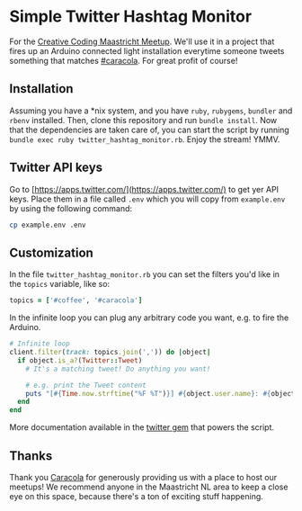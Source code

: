 # Simple Twitter Hashtag Monitor

For the [Creative Coding Maastricht Meetup](https://www.meetup.com/Creative-Coding-Maastricht/). We'll use it in a project that fires up an Arduino connected light installation everytime someone tweets something that matches [#caracola](https://twitter.com/search?q=%23caracola). For great profit of course!

## Installation

Assuming you have a *nix system, and you have `ruby`, `rubygems`, `bundler` and `rbenv` installed. Then, clone this repository and run `bundle install`. Now that the dependencies are taken care of, you can start the script by running `bundle exec ruby twitter_hashtag_monitor.rb`. Enjoy the stream! YMMV.

## Twitter API keys

Go to [https://apps.twitter.com/](https://apps.twitter.com/) to get yer API keys.
Place them in a file called `.env` which you will copy from `example.env` by using the following command:

```sh
cp example.env .env
```

## Customization

In the file `twitter_hashtag_monitor.rb` you can set the filters you'd like in the `topics` variable, like so:

```ruby
topics = ['#coffee', '#caracola']
```

In the infinite loop you can plug any arbitrary code you want, e.g. to fire the Arduino.

```ruby
# Infinite loop
client.filter(track: topics.join(',')) do |object|
  if object.is_a?(Twitter::Tweet)
    # It's a matching tweet! Do anything you want!

    # e.g. print the Tweet content
    puts "[#{Time.now.strftime("%F %T")}] #{object.user.name}: #{object.text}"
  end
end
```

More documentation available in the [twitter gem](https://github.com/sferik/twitter) that powers the script.

## Thanks

Thank you [Caracola](https://caracolaspace.org/) for generously providing us with a place to host our meetups! We recommend anyone in the Maastricht NL area to keep a close eye on this space, because there's a ton of exciting stuff happening.

